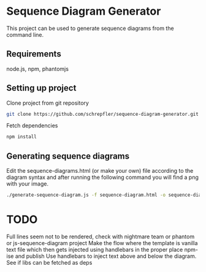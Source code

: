 Sequence Diagram Generator
=====================

This project can be used to generate sequence diagrams from the command line.

Requirements
--------------
node.js, npm, phantomjs

Setting up project
--------------

Clone project from git repository
```sh
git clone https://github.com/schrepfler/sequence-diagram-generator.git
```

Fetch dependencies
```sh
npm install
```

Generating sequence diagrams
--------------

Edit the sequence-diagrams.html (or make your own) file according to the diagram syntax and after running the following command you will find a png with your image.

```sh
./generate-sequence-diagram.js -f sequence-diagram.html -o sequence-diagram.png
```
TODO
=======

Full lines seem not to be rendered, check with nightmare team or phantom or js-sequence-diagram project
Make the flow where the template is vanilla text file which then gets injected using handlebars in the proper place
npm-ise and publish
Use handlebars to inject text above and below the diagram.
See if libs can be fetched as deps

